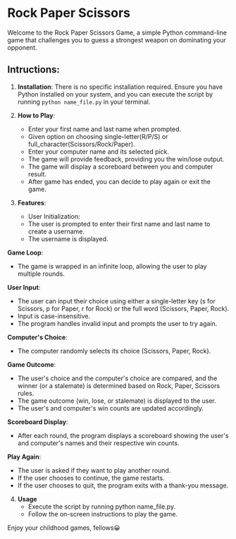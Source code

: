 
# Rock Paper Scissors

Welcome to the Rock Paper Scissors Game, a simple Python command-line game that challenges you to guess a strongest weapon on dominating your opponent.

## Intructions:
1. **Installation**: There is no specific installation required. Ensure you have Python installed on your system, and you can execute the script by running `python name_file.py` in your terminal.

2. **How to Play**:
   - Enter your first name and last name when prompted.
   - Given option on choosing single-letter(R/P/S) or full_character(Scissors/Rock/Paper).
   - Enter your computer name and its selected pick.
   - The game will provide feedback, providing you the win/lose output.
   - The game will display a scoreboard between you and computer result.
   - After game has ended, you can decide to play again or exit the game.

3. **Features**:
   - User Initialization:
   - The user is prompted to enter their first name and last name to create a username.
   - The username is displayed.

**Game Loop**:
- The game is wrapped in an infinite loop, allowing the user to play multiple rounds.

**User Input**:
- The user can input their choice using either a single-letter key (s for Scissors,     p for Paper, r for Rock) or the full word (Scissors, Paper, Rock). 
- Input is case-insensitive.
- The program handles invalid input and prompts the user to try again.

**Computer's Choice**:
- The computer randomly selects its choice (Scissors, Paper, Rock).

**Game Outcome**:
- The user's choice and the computer's choice are compared, and the winner (or a stalemate) is determined based on Rock, Paper, Scissors rules.
- The game outcome (win, lose, or stalemate) is displayed to the user.
- The user's and computer's win counts are updated accordingly.

**Scoreboard Display**:
- After each round, the program displays a scoreboard showing the user's and computer's names and their respective win counts.

**Play Again**:
- The user is asked if they want to play another round.
- If the user chooses to continue, the game restarts.
- If the user chooses to quit, the program exits with a thank-you message.

4. **Usage**
    - Execute the script by running python name_file.py.
    - Follow the on-screen instructions to play the game.

Enjoy your childhood games, fellows😀




